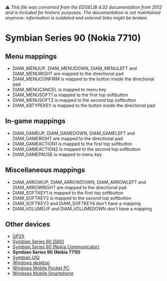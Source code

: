 :warning: _This file was converted from the EDGELIB 4.02 documentation from 2012 and is included for historic purposes. The documentation is not maintained anymore: information is outdated and external links might be broken._

# Symbian Series 90 (Nokia 7710)

## Menu mappings
* DIAM_MENUUP, DIAM_MENUDOWN, DIAM_MENULEFT and DIAM_MENURIGHT are mapped to the directional pad
* DIAM_MENUCONFIRM is mapped to the button inside the directional pad
* DIAM_MENUCANCEL is mapped to menu key
* DIAM_MENUSOFT1 is mapped to the first top softbutton
* DIAM_MENUSOFT2 is mapped to the second top softbutton
* DIAM_KBTYPEKEY is mapped to the button inside the directional pad

## In-game mappings
* DIAM_GAMEUP, DIAM_GAMEDOWN, DIAM_GAMELEFT and DIAM_GAMERIGHT are mapped to the directional pad
* DIAM_GAMEACTION1 is mapped to the first top softbutton
* DIAM_GAMEACTION2 is mapped to the second top softbutton
* DIAM_GAMEPAUSE is mapped to menu key

## Miscellaneous mappings
* DIAM_ARROWUP, DIAM_ARROWDOWN, DIAM_ARROWLEFT and DIAM_ARROWRIGHT are mapped to the directional pad
* DIAM_SOFTKEY1 is mapped to the first top softbutton
* DIAM_SOFTKEY2 is mapped to the second top softbutton
* DIAM_SOFTKEY3 and DIAM_SOFTKEY4 don't have a mapping
* DIAM_VOLUMEUP and DIAM_VOLUMEDOWN don't have a mapping

## Other devices
* [GP2X](classeinput_map_gp2x.md)
* [Symbian Series 60 (S60)](classeinput_map_s60.md)
* [Symbian Series 80 (Nokia Communicator)](classeinput_map_s80.md)
* **Symbian Series 90 (Nokia 7710)**
* [Symbian UIQ](classeinput_map_uiq.md)
* [Windows desktop](classeinput_map_desktop.md)
* [Windows Mobile Pocket PC](classeinput_map_ppc.md)
* [Windows Mobile Smartphone](classeinput_map_smartphone.md)

